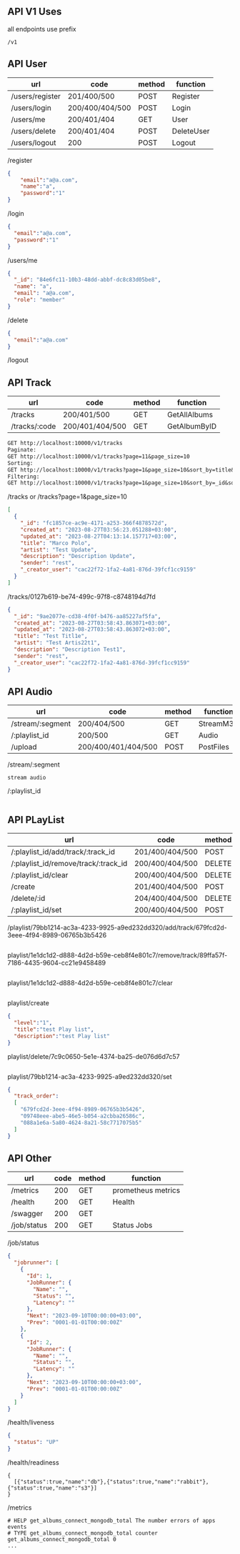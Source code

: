 ## API V1 Uses
all endpoints use prefix
```
/v1
```

## API User

| url             | code            | method | function   |
|-----------------|-----------------|--------|------------|
| /users/register | 201/400/500     | POST   | Register   |
| /users/login    | 200/400/404/500 | POST   | Login      |
| /users/me       | 200/401/404     | GET    | User       |
| /users/delete   | 200/401/404     | POST   | DeleteUser |
| /users/logout   | 200             | POST   | Logout     |

/register
```json
{
    "email":"a@a.com",
    "name":"a",
    "password":"1"
}
```
/login
```json
{
  "email":"a@a.com",
  "password":"1"
}
```
/users/me
```json
{
  "_id": "84e6fc11-10b3-48dd-abbf-dc8c83d05be8",
  "name": "a",
  "email": "a@a.com",
  "role": "member"
}
```
/delete
```json
{
  "email":"a@a.com"
}
```
/logout

## API Track

| url                  | code                | method | function     |
|----------------------|---------------------|--------|--------------|
| /tracks              | 200/401/500         | GET    | GetAllAlbums |
| /tracks/:code        | 200/401/404/500     | GET    | GetAlbumByID |


```markdown
GET http://localhost:10000/v1/tracks
Paginate:
GET http://localhost:10000/v1/tracks?page=11&page_size=10
Sorting:
GET http://localhost:10000/v1/tracks?page=1&page_size=10&sort_by=title&sort_order=desc
Filtering:
GET http://localhost:10000/v1/tracks?page=1&page_size=10&sort_by=_id&sort_order=asc&filter=0127b619-be74-499c-97f8-c8748194d7fd

```


/tracks
or
/tracks?page=1&page_size=10
```json
[
  {
    "_id": "fc1857ce-ac9e-4171-a253-366f4878572d",
    "created_at": "2023-08-27T03:56:23.051288+03:00",
    "updated_at": "2023-08-27T04:13:14.157717+03:00",
    "title": "Marco Polo",
    "artist": "Test Update",
    "description": "Description Update",
    "sender": "rest",
    "_creator_user": "cac22f72-1fa2-4a81-876d-39fcf1cc9159"
  }
]
```
/tracks/0127b619-be74-499c-97f8-c8748194d7fd
```json
{
  "_id": "9ae2077e-cd38-4f0f-b476-aa85227af5fa",
  "created_at": "2023-08-27T03:58:43.863071+03:00",
  "updated_at": "2023-08-27T03:58:43.863072+03:00",
  "title": "Test Titl1e",
  "artist": "Test Artis22t1",
  "description": "Description Test1",
  "sender": "rest",
  "_creator_user": "cac22f72-1fa2-4a81-876d-39fcf1cc9159"
}
```

## API Audio

| url               | code                | method | function  |
|-------------------|---------------------|--------|-----------|
| /stream/:segment  | 200/404/500         | GET    | StreamM3U |
| /:playlist_id     | 200/500             | GET    | Audio     |
| /upload           | 200/400/401/404/500 | POST   | PostFiles |

/stream/:segment
```
stream audio
```
/:playlist_id
```

```

## API PLayList

| url                                  | code             | method | function           |
|--------------------------------------|------------------|--------|--------------------|
| /:playlist_id/add/track/:track_id    | 201/400/404/500  | POST   | AddToPlaylist      |
| /:playlist_id/remove/track/:track_id | 200/400/404/500  | DELETE | RemoveFromPlaylist |
| /:playlist_id/clear                  | 200/400/404/500  | DELETE | ClearPlaylist      |
| /create                              | 201/400/404/500  | POST   | CreatePlaylist     |
| /delete/:id                          | 204/400/404/500  | DELETE | DeletePlaylist     |
| /:playlist_id/set                    | 200/400/404/500  | POST   | SetFromPlaylist    |

/playlist/79bb1214-ac3a-4233-9925-a9ed232dd320/add/track/679fcd2d-3eee-4f94-8989-06765b3b5426
```json

```
playlist/1e1dc1d2-d888-4d2d-b59e-ceb8f4e801c7/remove/track/89ffa57f-7186-4435-9604-cc21e9458489
```json

```
playlist/1e1dc1d2-d888-4d2d-b59e-ceb8f4e801c7/clear
```json

```
playlist/create
```json
{
  "level":"1",
  "title":"test Play list",
  "description":"test Play list"
}
```
playlist/delete/7c9c0650-5e1e-4374-ba25-de076d6d7c57
```json

```
playlist/79bb1214-ac3a-4233-9925-a9ed232dd320/set
```json
{
  "track_order":
  [
    "679fcd2d-3eee-4f94-8989-06765b3b5426",
    "09748eee-abe5-46e5-b054-a2cbba26586c",
    "088a1e6a-5a80-4624-8a21-58c7717075b5"
  ]
}
```

## API Other

| url          | code        | method | function           |
|--------------|-------------|--------|--------------------|
| /metrics     | 200         | GET    | prometheus metrics |
| /health      | 200         | GET    | Health             |
| /swagger     | 200         | GET    |                    |
| /job/status  | 200         | GET    | Status Jobs        |

/job/status
```json
{
  "jobrunner": [
    {
      "Id": 1,
      "JobRunner": {
        "Name": "",
        "Status": "",
        "Latency": ""
      },
      "Next": "2023-09-10T00:00:00+03:00",
      "Prev": "0001-01-01T00:00:00Z"
    },
    {
      "Id": 2,
      "JobRunner": {
        "Name": "",
        "Status": "",
        "Latency": ""
      },
      "Next": "2023-09-10T00:00:00+03:00",
      "Prev": "0001-01-01T00:00:00Z"
    }
  ]
}
```

/health/liveness
```json
{
  "status": "UP"
}
```
/health/readiness
```
{
  [{"status":true,"name":"db"},{"status":true,"name":"rabbit"},{"status":true,"name":"s3"}]
}
```
/metrics
```
# HELP get_albums_connect_mongodb_total The number errors of apps events
# TYPE get_albums_connect_mongodb_total counter
get_albums_connect_mongodb_total 0
...
```
